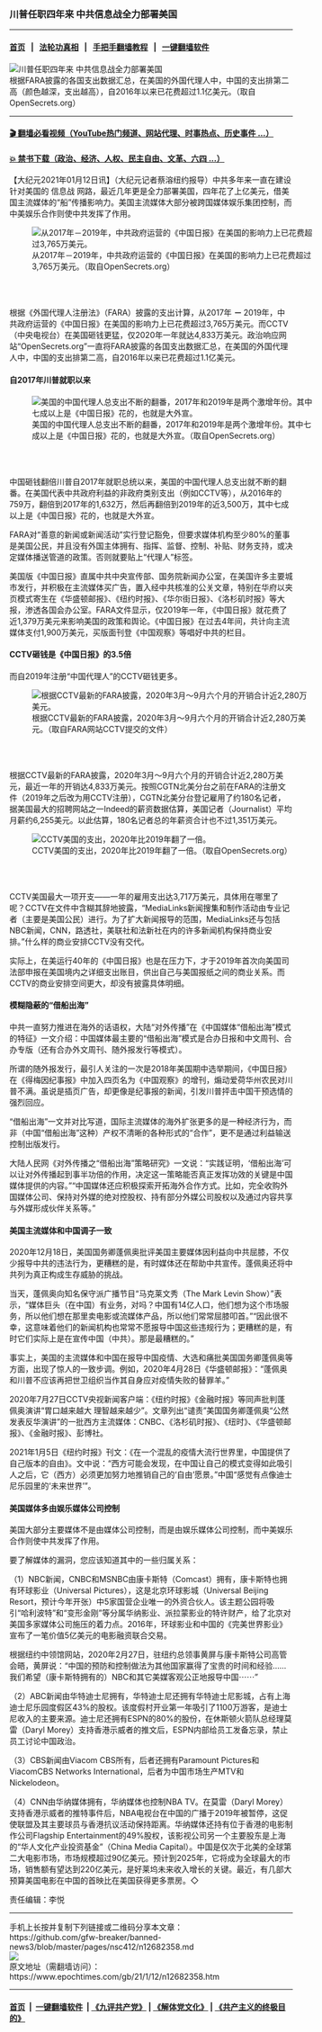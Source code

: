 ### 川普任职四年来 中共信息战全力部署美国
------------------------

#### [首页](https://github.com/gfw-breaker/banned-news3/blob/master/README.md) &nbsp;&nbsp;|&nbsp;&nbsp; [法轮功真相](https://github.com/begood0513/basic/blob/master/README.md)  &nbsp;&nbsp;|&nbsp;&nbsp; [手把手翻墙教程](https://github.com/gfw-breaker/guides/wiki)  &nbsp;&nbsp;|&nbsp;&nbsp; [一键翻墙软件](https://github.com/gfw-breaker/nogfw/blob/master/README.md)  



<div><img alt="川普任职四年来 中共信息战全力部署美国" class="attachment-djy_600_400 size-djy_600_400 wp-post-image" src="https://i.epochtimes.com/assets/uploads/2021/01/146310-600x400.png"/>
<div class="caption">
 根据FARA披露的各国支出数据汇总，在美国的外国代理人中，中国的支出排第二高（颜色越深，支出越高），自2016年以来已花费超过1.1亿美元。（取自OpenSecrets.org）
</div></div><hr/>

#### [ 🎬  翻墙必看视频（YouTube热门频道、网站代理、时事热点、历史事件 ...）](https://github.com/gfw-breaker/links/blob/master/banned.md)

#### [ 💥  禁书下载（政治、经济、人权、民主自由、文革、六四 ...）](https://github.com/gfw-breaker/books/blob/master/README.md)

<div><p>
 【大纪元2021年01月12日讯】（大纪元记者蔡溶纽约报导）中共多年来一直在建设针对美国的
 <ok href="https://www.epochtimes.com/gb/tag/%E4%BF%A1%E6%81%AF%E6%88%98.html">
  信息战
 </ok>
 网路，最近几年更是全力部署美国，四年花了上亿美元，借美国主流媒体的“船”传播影响力。美国主流媒体大部分被跨国媒体娱乐集团控制，而中美娱乐合作则使中共发挥了作用。
</p>
<figure class="wp-caption aligncenter" id="12682362" style="width: 500px">
 <img alt="从2017年－2019年，中共政府运营的《中国日报》在美国的影响力上已花费超过3,765万美元。" src="https://i.epochtimes.com/assets/uploads/2021/01/146308-450x336.png"/>
 <br/><figcaption class="wp-caption-text">
  从2017年－2019年，中共政府运营的《中国日报》在美国的影响力上已花费超过3,765万美元。（取自OpenSecrets.org）
 </figcaption><br/>
</figure><br/>
<p>
 根据《外国代理人注册法》（FARA）披露的支出计算，从2017年
 <strong>
  －
 </strong>
 2019年，中共政府运营的《中国日报》在美国的影响力上已花费超过3,765万美元。而CCTV（中央电视台）在美国砸钱更猛，仅2020年一年就达4,833万美元。政治响应网站“OpenSecrets.org”一直将FARA披露的各国支出数据汇总，在美国的外国代理人中，中国的支出排第二高，自2016年以来已花费超过1.1亿美元。
</p>
<h4>
 自2017年川普就职以来
</h4>
<figure class="wp-caption aligncenter" id="12682363" style="width: 500px">
 <img alt="美国的中国代理人总支出不断的翻番，2017年和2019年是两个激增年份。其中七成以上是《中国日报》花的，也就是大外宣。" src="https://i.epochtimes.com/assets/uploads/2021/01/146309-450x349.png"/>
 <br/><figcaption class="wp-caption-text">
  美国的中国代理人总支出不断的翻番，2017年和2019年是两个激增年份。其中七成以上是《中国日报》花的，也就是大外宣。（取自OpenSecrets.org）
 </figcaption><br/>
</figure><br/>
<p>
 中国砸钱翻倍川普自2017年就职总统以来，美国的中国代理人总支出就不断的翻番。在美国代表中共政府利益的非政府类别支出（例如CCTV等），从2016年的759万，翻倍到2017年的1,632万，然后再翻倍到2019年的近3,500万，其中七成以上是《中国日报》花的，也就是大外宣。
</p>
<p>
 FARA对“善意的新闻或新闻活动”实行登记豁免，但要求媒体机构至少80%的董事是美国公民，并且没有外国主体拥有、指挥、监督、控制、补贴、财务支持，或决定媒体播送管道的政策。否则就要贴上“代理人”标签。
</p>
<p>
 美国版《中国日报》直属中共中央宣传部、国务院新闻办公室，在美国许多主要城市发行，并积极在主流媒体买广告，置入经中共核准的公关文章，特别在华府以夹页模式寄生在《华盛顿邮报》、《纽约时报》、《华尔街日报》、《洛杉矶时报》等大报，渗透各国会办公室。FARA文件显示，仅2019年一年，《中国日报》就花费了近1,379万美元来影响美国的政策和舆论。《中国日报》在过去4年间，共计向主流媒体支付1,900万美元，买版面刊登《中国观察》等唱好中共的栏目。
</p>
<h4>
 CCTV砸钱是《中国日报》的3.5倍
</h4>
<p>
 而自2019年注册“中国代理人”的CCTV砸钱更多。
</p>
<figure class="wp-caption aligncenter" id="12682365" style="width: 500px">
 <img alt="根据CCTV最新的FARA披露，2020年3月～9月六个月的开销合计近2,280万美元。" src="https://i.epochtimes.com/assets/uploads/2021/01/146312-450x305.png"/>
 <br/><figcaption class="wp-caption-text">
  根据CCTV最新的FARA披露，2020年3月～9月六个月的开销合计近2,280万美元。（取自FARA网站CCTV提交的文件）
 </figcaption><br/>
</figure><br/>
<p>
 根据CCTV最新的FARA披露，2020年3月～9月六个月的开销合计近2,280万美元，最近一年的开销达4,833万美元。按照CGTN北美分台之前在FARA的注册文件（2019年之后改为用CCTV注册），CGTN北美分台登记雇用了约180名记者，据美国最大的招聘网站之一Indeed的薪资数据估算，美国记者（Journalist）平均月薪约6,255美元。以此估算，180名记者总的年薪资合计也不过1,351万美元。
</p>
<figure class="wp-caption aligncenter" id="12682360" style="width: 500px">
 <img alt="CCTV美国的支出，2020年比2019年翻了一倍。" src="https://i.epochtimes.com/assets/uploads/2021/01/146307-450x376.png"/>
 <br/><figcaption class="wp-caption-text">
  CCTV美国的支出，2020年比2019年翻了一倍。（取自OpenSecrets.org）
 </figcaption><br/>
</figure><br/>
<p>
 CCTV美国最大一项开支——一年的雇用支出达3,717万美元，具体用在哪里了呢？CCTV在文件中含糊其辞地披露，“MediaLinks新闻搜集和制作活动由专业记者（主要是美国公民）进行。为了扩大新闻报导的范围，MediaLinks还与包括NBC新闻，CNN，路透社，美联社和法新社在内的许多新闻机构保持商业安排。”什么样的商业安排CCTV没有交代。
</p>
<p>
 实际上，在美运行40年的《中国日报》也是在压力下，才于2019年首次向美国司法部申报在美国境内之详细支出账目，供出自己与美国报纸之间的商业关系。而CCTV的商业安排空间更大，却没有披露具体明细。
</p>
<h4>
 模糊隐蔽的“借船出海”
</h4>
<p>
 中共一直努力推进在海外的话语权，大陆“对外传播”在《中国媒体“借船出海”模式的特征》一文介绍：中国媒体最主要的“借船出海”模式是合办日报和中文周刊、合办专版（还有合办外文周刊、随外报发行等模式）。
</p>
<p>
 所谓的随外报发行，最引人关注的一次是2018年美国期中选举期间，《中国日报》在《得梅因纪事报》中加入四页名为《中国观察》的增刊，煽动爱荷华州农民对川普不满。虽说是插页广告，却更像是纪事报的新闻，引发川普抨击中国干预选情的强烈回应。
</p>
<p>
 “借船出海”一文并对比写道，国际主流媒体的海外扩张更多的是一种经济行为，而非（中国“借船出海”这种）产权不清晰的各种形式的“合作”，更不是通过利益输送控制出版发行。
</p>
<p>
 大陆人民网《对外传播之“借船出海”策略研究》一文说：“实践证明，‘借船出海’可以让对外传播起到事半功倍的作用，决定这一策略能否真正发挥功效的关键是中国媒体提供的内容。”“中国媒体还应积极探索开拓海外合作方式。比如，完全收购外国媒体公司、保持对外媒的绝对控股权、持有部分外媒公司股权以及通过内容共享与外媒形成伙伴关系等。”
</p>
<h4>
 美国主流媒体和中国调子一致
</h4>
<p>
 2020年12月18日，美国国务卿蓬佩奥批评美国主要媒体因利益向中共屈膝，不仅少报导中共的违法行为，更糟糕的是，有时媒体还在帮助中共宣传。蓬佩奥还将中共列为真正构成生存威胁的挑战。
</p>
<p>
 当天，蓬佩奥向知名保守派广播节目“马克莱文秀（The Mark Levin Show）”表示，“媒体巨头（在中国）有业务，对吗？中国有14亿人口，他们想为这个市场服务，所以他们想在那里卖电影或流媒体产品，所以他们常常屈膝叩首。”“因此很不幸，这意味着他们的新闻机构也常常不愿报导中国这些违规行为；更糟糕的是，有时它们实际上是在宣传中国（中共）。那是最糟糕的。”
</p>
<p>
 事实上，美国的主流媒体和中国在报导中国疫情、大选和痛批美国国务卿蓬佩奥等方面，出现了惊人的一致步调。例如，2020年4月28日《华盛顿邮报》：“蓬佩奥和川普不应该再把世卫组织当作其自身应对疫情失败的替罪羊。”
</p>
<p>
 2020年7月27日CCTV央视新闻客户端：《纽约时报》《金融时报》等同声批判蓬佩奥演讲“胃口越来越大 理智越来越少”。文章列出“谴责”美国国务卿蓬佩奥“公然发表反华演讲”的一批西方主流媒体：CNBC、《洛杉矶时报》、《纽时》、《华盛顿邮报》、《金融时报》、彭博社。
</p>
<p>
 2021年1月5日《纽约时报》刊文：《在一个混乱的疫情大流行世界里，中国提供了自己版本的自由》。文中说：“西方可能会发现，在中国让自己的模式变得如此吸引人之后，它（西方）必须更加努力地推销自己的‘自由’愿景。”中国“感觉有点像迪士尼乐园里的‘未来世界’”。
</p>
<h4>
 美国媒体多由娱乐媒体公司控制
</h4>
<p>
 美国大部分主要媒体不是由媒体公司控制，而是由娱乐媒体公司控制，而中美娱乐合作则使中共发挥了作用。
</p>
<p>
 要了解媒体的漏洞，您应该知道其中的一些归属关系：
</p>
<p>
 （1）NBC新闻，CNBC和MSNBC由康卡斯特（Comcast）拥有，康卡斯特也拥有环球影业（Universal Pictures），这是北京环球影城（Universal Beijing Resort，预计今年开张）中5家国营企业唯一的外资合伙人。该主题公园将吸引“哈利波特”和“变形金刚”等分属华纳影业、派拉蒙影业的特许财产，给了北京对美国多家媒体公司施压的着力点。2016年，环球影业和中国的《完美世界影业》宣布了一笔价值5亿美元的电影融资联合交易。
</p>
<p>
 根据纽约中领馆网站，2020年2月27日，驻纽约总领事黄屏与康卡斯特公司高管会晤，黄屏说：“中国的预防和控制做法为其他国家赢得了宝贵的时间和经验……我们希望（康卡斯特拥有的）NBC和其它美媒客观公正地报导中国⋯⋯”
</p>
<p>
 （2）ABC新闻由华特迪士尼拥有，华特迪士尼还拥有华特迪士尼影城，占有上海迪士尼乐园度假区43%的股权。该度假村开业第一年吸引了1100万游客，是迪士尼收入的主要来源。迪士尼还拥有ESPN的80%的股份，在休斯顿火箭队总经理莫雷（Daryl Morey）支持香港示威者的推文后，ESPN内部给员工发备忘录，禁止员工讨论中国政治。
</p>
<p>
 （3）CBS新闻由Viacom CBS所有，后者还拥有Paramount Pictures和ViacomCBS Networks International，后者为中国市场生产MTV和Nickelodeon。
</p>
<p>
 （4）CNN由华纳媒体拥有，华纳媒体也控制NBA TV。在莫雷（Daryl Morey）支持香港示威者的推特事件后，NBA电视台在中国的广播于2019年被暂停，这促使联盟及其主要球员与香港抗议活动保持距离。华纳媒体还持有位于香港的电影制作公司Flagship Entertainment的49%股权，该影视公司另一个主要股东是上海的“华人文化产业投资基金”（China Media Capital）。中国是仅次于北美的全球第二大电影市场，市场规模超过90亿美元。预计到2025年，它将成为全球最大的市场，销售额有望达到220亿美元，是好莱坞未来收入增长的关键。最近，有几部大预算美国电影在中国的首映比在美国获得更多票房。◇
</p>
<p>
 责任编辑：李悦
</p>
</div>
<hr/>
手机上长按并复制下列链接或二维码分享本文章：<br/>
https://github.com/gfw-breaker/banned-news3/blob/master/pages/nsc412/n12682358.md <br/>
<a href='https://github.com/gfw-breaker/banned-news3/blob/master/pages/nsc412/n12682358.md'><img src='https://github.com/gfw-breaker/banned-news3/blob/master/pages/nsc412/n12682358.md.png'/></a> <br/>
原文地址（需翻墙访问）：https://www.epochtimes.com/gb/21/1/12/n12682358.htm


------------------------
#### [首页](https://github.com/gfw-breaker/banned-news3/blob/master/README.md) &nbsp;|&nbsp; [一键翻墙软件](https://github.com/gfw-breaker/nogfw/blob/master/README.md) &nbsp;| [《九评共产党》](https://github.com/gfw-breaker/9ping.md/blob/master/README.md#九评之一评共产党是什么) | [《解体党文化》](https://github.com/gfw-breaker/jtdwh.md/blob/master/README.md) | [《共产主义的终极目的》](https://github.com/gfw-breaker/gczydzjmd.md/blob/master/README.md)


<img src='http://gfw-breaker.win/banned-news3/pages/nsc412/n12682358.md' width='0px' height='0px'/>